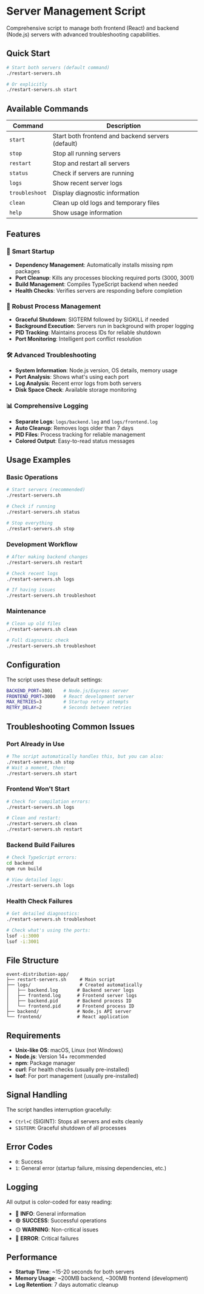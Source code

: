 # Server Management Script

Comprehensive script to manage both frontend (React) and backend (Node.js) servers with advanced troubleshooting capabilities.

## Quick Start

```bash
# Start both servers (default command)
./restart-servers.sh

# Or explicitly
./restart-servers.sh start
```

## Available Commands

| Command | Description |
|---------|-------------|
| `start` | Start both frontend and backend servers (default) |
| `stop` | Stop all running servers |
| `restart` | Stop and restart all servers |
| `status` | Check if servers are running |
| `logs` | Show recent server logs |
| `troubleshoot` | Display diagnostic information |
| `clean` | Clean up old logs and temporary files |
| `help` | Show usage information |

## Features

### 🚀 **Smart Startup**
- **Dependency Management**: Automatically installs missing npm packages
- **Port Cleanup**: Kills any processes blocking required ports (3000, 3001)
- **Build Management**: Compiles TypeScript backend when needed
- **Health Checks**: Verifies servers are responding before completion

### 🔄 **Robust Process Management**
- **Graceful Shutdown**: SIGTERM followed by SIGKILL if needed
- **Background Execution**: Servers run in background with proper logging
- **PID Tracking**: Maintains process IDs for reliable shutdown
- **Port Monitoring**: Intelligent port conflict resolution

### 🛠 **Advanced Troubleshooting**
- **System Information**: Node.js version, OS details, memory usage
- **Port Analysis**: Shows what's using each port
- **Log Analysis**: Recent error logs from both servers
- **Disk Space Check**: Available storage monitoring

### 📊 **Comprehensive Logging**
- **Separate Logs**: `logs/backend.log` and `logs/frontend.log`
- **Auto Cleanup**: Removes logs older than 7 days
- **PID Files**: Process tracking for reliable management
- **Colored Output**: Easy-to-read status messages

## Usage Examples

### Basic Operations
```bash
# Start servers (recommended)
./restart-servers.sh

# Check if running
./restart-servers.sh status

# Stop everything
./restart-servers.sh stop
```

### Development Workflow
```bash
# After making backend changes
./restart-servers.sh restart

# Check recent logs
./restart-servers.sh logs

# If having issues
./restart-servers.sh troubleshoot
```

### Maintenance
```bash
# Clean up old files
./restart-servers.sh clean

# Full diagnostic check
./restart-servers.sh troubleshoot
```

## Configuration

The script uses these default settings:

```bash
BACKEND_PORT=3001    # Node.js/Express server
FRONTEND_PORT=3000   # React development server
MAX_RETRIES=3        # Startup retry attempts
RETRY_DELAY=2        # Seconds between retries
```

## Troubleshooting Common Issues

### Port Already in Use
```bash
# The script automatically handles this, but you can also:
./restart-servers.sh stop
# Wait a moment, then:
./restart-servers.sh start
```

### Frontend Won't Start
```bash
# Check for compilation errors:
./restart-servers.sh logs

# Clean and restart:
./restart-servers.sh clean
./restart-servers.sh restart
```

### Backend Build Failures
```bash
# Check TypeScript errors:
cd backend
npm run build

# View detailed logs:
./restart-servers.sh logs
```

### Health Check Failures
```bash
# Get detailed diagnostics:
./restart-servers.sh troubleshoot

# Check what's using the ports:
lsof -i:3000
lsof -i:3001
```

## File Structure

```
event-distribution-app/
├── restart-servers.sh     # Main script
├── logs/                  # Created automatically
│   ├── backend.log       # Backend server logs
│   ├── frontend.log      # Frontend server logs
│   ├── backend.pid       # Backend process ID
│   └── frontend.pid      # Frontend process ID
├── backend/              # Node.js API server
└── frontend/             # React application
```

## Requirements

- **Unix-like OS**: macOS, Linux (not Windows)
- **Node.js**: Version 14+ recommended
- **npm**: Package manager
- **curl**: For health checks (usually pre-installed)
- **lsof**: For port management (usually pre-installed)

## Signal Handling

The script handles interruption gracefully:
- `Ctrl+C` (SIGINT): Stops all servers and exits cleanly
- `SIGTERM`: Graceful shutdown of all processes

## Error Codes

- `0`: Success
- `1`: General error (startup failure, missing dependencies, etc.)

## Logging

All output is color-coded for easy reading:
- 🔵 **INFO**: General information
- 🟢 **SUCCESS**: Successful operations
- 🟡 **WARNING**: Non-critical issues
- 🔴 **ERROR**: Critical failures

## Performance

- **Startup Time**: ~15-20 seconds for both servers
- **Memory Usage**: ~200MB backend, ~300MB frontend (development)
- **Log Retention**: 7 days automatic cleanup